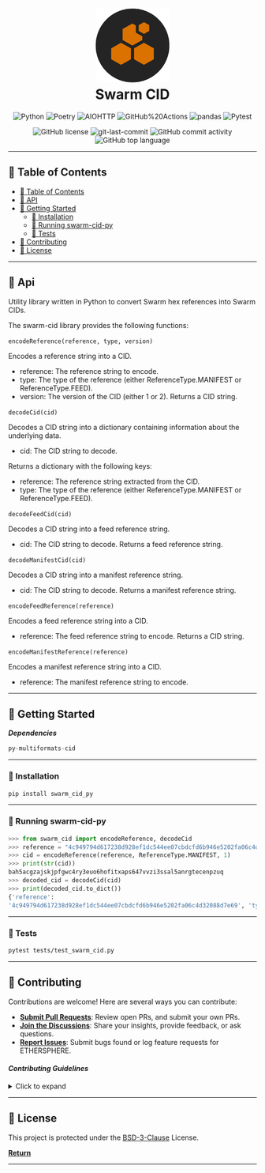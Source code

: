 <div align="center">
    <h1 align="center">
        <img src=./media/download.png width="150" >
<br>Swarm CID</h1>

<p align="center">
<img src="https://img.shields.io/badge/Python-3776AB.svg?style=for-the-badge&logo=Python&logoColor=white" alt="Python" />
<img src="https://img.shields.io/badge/Poetry-60A5FA.svg?style=for-the-badge&logo=Poetry&logoColor=white" alt="Poetry" />
<img src="https://img.shields.io/badge/AIOHTTP-2C5BB4.svg?style=for-the-badge&logo=AIOHTTP&logoColor=white" alt="AIOHTTP" />

<img src="https://img.shields.io/badge/GitHub%20Actions-2088FF.svg?style=for-the-badge&logo=GitHub-Actions&logoColor=white" alt="GitHub%20Actions" />
<img src="https://img.shields.io/badge/pandas-150458.svg?style=for-the-badge&logo=pandas&logoColor=white" alt="pandas" />
<img src="https://img.shields.io/badge/Pytest-0A9EDC.svg?style=for-the-badge&logo=Pytest&logoColor=white" alt="Pytest" />
</p>
<img src="https://img.shields.io/github/license/Aviksaikat/swarm-cid-py?style=for-the-badge&color=5D6D7E" alt="GitHub license" />
<img src="https://img.shields.io/github/last-commit/Aviksaikat/swarm-cid-py?style=for-the-badge&color=5D6D7E" alt="git-last-commit" />
<img src="https://img.shields.io/github/commit-activity/m/Aviksaikat/swarm-cid-py?style=for-the-badge&color=5D6D7E" alt="GitHub commit activity" />
<img src="https://img.shields.io/github/languages/top/Aviksaikat/swarm-cid-py?style=for-the-badge&color=5D6D7E" alt="GitHub top language" />
</div>

______________________________________________________________________

## 📖 Table of Contents

- [📖 Table of Contents](#-table-of-contents)
- [📍 API](#-Api)
- [🚀 Getting Started](#-getting-started)
  - [🔧 Installation](#-installation)
  - [🤖 Running swarm-cid-py](#-running-swarm-cid-py)
  - [🧪 Tests](#-tests)
- [🤝 Contributing](#-contributing)
- [📄 License](#-license)

______________________________________________________________________

## 📍 Api

Utility library written in Python to convert Swarm hex references into Swarm CIDs.

The swarm-cid library provides the following functions:

`encodeReference(reference, type, version)`

Encodes a reference string into a CID.

- reference: The reference string to encode.
- type: The type of the reference (either ReferenceType.MANIFEST or ReferenceType.FEED).
- version: The version of the CID (either 1 or 2).
  Returns a CID string.

`decodeCid(cid)`

Decodes a CID string into a dictionary containing information about the underlying data.

- cid: The CID string to decode.

Returns a dictionary with the
following keys:

- reference: The reference string extracted from the CID.
- type: The type of the reference (either ReferenceType.MANIFEST or ReferenceType.FEED).

`decodeFeedCid(cid)`

Decodes a CID string into a feed reference string.

- cid: The CID string to decode.
  Returns a feed reference string.

`decodeManifestCid(cid)`

Decodes a CID string into a manifest reference string.

- cid: The CID string to decode.
  Returns a manifest reference string.

`encodeFeedReference(reference)`

Encodes a feed reference string into a CID.

- reference: The feed reference string to encode.
  Returns a CID string.

`encodeManifestReference(reference)`

Encodes a manifest reference string into a CID.

- reference: The manifest reference string to encode.

______________________________________________________________________

## 🚀 Getting Started

**_Dependencies_**

```py
py-multiformats-cid
```

______________________________________________________________________

### 🔧 Installation

```sh
pip install swarm_cid_py
```

______________________________________________________________________

### 🤖 Running swarm-cid-py

```py
>>> from swarm_cid import encodeReference, decodeCid
>>> reference = "4c949794d617238d928ef1dc544ee07cbdcfd6b946e5202fa06c4d32088d7e69"
>>> cid = encodeReference(reference, ReferenceType.MANIFEST, 1)
>>> print(str(cid))
bah5acgzajskjpfgwc4ry3euo6hofitxaps647vvzi3ssal5anrgtecenpzuq
>>> decoded_cid = decodeCid(cid)
>>> print(decoded_cid.to_dict())
{'reference':
'4c949794d617238d928ef1dc544ee07cbdcfd6b946e5202fa06c4d32088d7e69', 'type': 'manifest'}
```

______________________________________________________________________

### 🧪 Tests

```sh
pytest tests/test_swarm_cid.py
```

______________________________________________________________________

## 🤝 Contributing

Contributions are welcome! Here are several ways you can contribute:

- **[Submit Pull Requests](https://github.com/Aviksaikat/swarm-cid-py/blob/main/CONTRIBUTING.md)**: Review open PRs, and submit your own PRs.
- **[Join the Discussions](https://github.com/Aviksaikat/swarm-cid-py/discussions)**: Share your insights, provide feedback, or ask questions.
- **[Report Issues](https://github.com/Aviksaikat/swarm-cid-py/issues)**: Submit bugs found or log feature requests for ETHERSPHERE.

#### _Contributing Guidelines_

<details closed>
<summary>Click to expand</summary>

1. **Fork the Repository**: Start by forking the project repository to your GitHub account.
2. **Clone Locally**: Clone the forked repository to your local machine using a Git client.
   ```sh
   git clone <your-forked-repo-url>
   ```
3. **Create a New Branch**: Always work on a new branch, giving it a descriptive name.
   ```sh
   git checkout -b new-feature-x
   ```
4. **Make Your Changes**: Develop and test your changes locally.
5. **Commit Your Changes**: Commit with a clear and concise message describing your updates.
   ```sh
   git commit -m 'Implemented new feature x.'
   ```
6. **Push to GitHub**: Push the changes to your forked repository.
   ```sh
   git push origin new-feature-x
   ```
7. **Submit a Pull Request**: Create a PR against the original project repository. Clearly describe the changes and their motivations.

Once your PR is reviewed and approved, it will be merged into the main branch.

</details>

______________________________________________________________________

## 📄 License

This project is protected under the [BSD-3-Clause](./LICENSE) License.

[**Return**](#Top)

______________________________________________________________________
